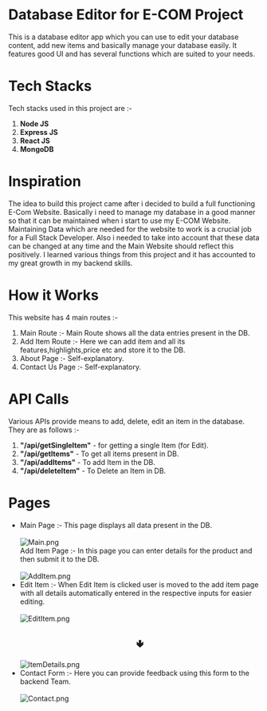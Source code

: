 # Database Editor for E-COM Project
This is a database editor app which you can use to edit your database content, add new items and basically manage your database easily. It features good UI and has several functions which are suited to your needs. 

# Tech Stacks
Tech stacks used in this project are :-
<ol>
  <li><strong>Node JS</strong></li>
  <li><strong>Express JS</strong></li>
  <li><strong>React JS</strong></li>
  <li><strong>MongoDB</strong></li>
</ol>

# Inspiration
The idea to build this project came after i decided to build a full functioning E-Com Website. Basically i need to manage my database in a good manner so that it can be maintained when i start to use my E-COM Website. Maintaining Data which are needed for the website to work is a crucial job for a Full Stack Developer. Also i needed to take into account that these data can be changed at any time and the Main Website should reflect this positively. I learned various things from this project and it has accounted to my great growth in my backend skills. 

# How it Works
This website has 4 main routes :-
1. Main Route :- Main Route shows all the data entries present in the DB.
2. Add Item Route :- Here we can add item and all its features,highlights,price etc and store it to the DB.
3. About Page :- Self-explanatory.
4. Contact Us Page :- Self-explanatory.

# API Calls
Various APIs provide means to add, delete, edit an item in the database. They are as follows :-
<ol>
  <li><strong>"/api/getSingleItem"</strong> - for getting a single Item (for Edit).</li>
  <li><strong>"/api/getItems"</strong> - To get all items present in DB.</li>
  <li><strong>"/api/addItems"</strong> - To add Item in the DB.</li>
  <li><strong>"/api/deleteItem"</strong> - To Delete an Item in DB.</li> 
</ol>

# Pages
<ul>
        <li>Main Page :- This page displays all data present in the DB. <br/><br/>
            <img src="https://i.imgur.com/r4HOJXL.png" alt="Main.png">
        </li> Add Item Page :- In this page you can enter details for the product and then submit it to the DB. <br/><br/>
        <img src="https://i.imgur.com/pzECSTK.png" alt="AddItem.png">
        <li>
            Edit Item :- When Edit Item is clicked user is moved to the add item page with all details automatically entered in the respective inputs for easier editing. <br/><br/>
            <img src="https://i.imgur.com/5Xmw8ZA.png" alt="EditItem.png">
            <h1 style="font-size:20px ;" align="center">🢃</h1>
            <img src="https://i.imgur.com/qXE9ji2.png" alt="ItemDetails.png">
        </li>
        <li>Contact Form :- Here you can provide feedback using this form to the backend Team. <br/><br/>
            <img src="https://i.imgur.com/158yYiW.png" alt="Contact.png">
        </li>
        
</ul>



